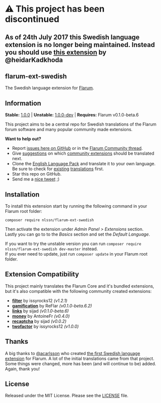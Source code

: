 
# :warning: This project has been discontinued
## As of 24th July 2017 this Swedish language extension is no longer being maintained. Instead you should use [this extension](https://discuss.flarum.org/d/6361-swedish-language-pack) by @heidarKadkhoda

## flarum-ext-swedish
The Swedish language extension for [Flarum](http://flarum.org/).

## Information
**Stable:** [1.0.0](https://github.com/nlssn/flarum-ext-swedish/archive/v1.0.0.zip) | **Unstable:** [1.0.0-dev](https://github.com/nlssn/flarum-ext-swedish/archive/master.zip) | **Requires:** Flarum v0.1.0-beta.6

This project aims to be a central repo for Swedish translations of the Flarum forum software and many popular community made extensions.

**Want to help out?**
- Report [issues here on GitHub](https://github.com/nlssn/flarum-ext-swedish/issues) or in the [Flarum Community thread](https://discuss.flarum.org/d/5615-swedish-language-extension).
- Give [suggestions](https://github.com/nlssn/flarum-ext-swedish/issues) on which [community extensions](https://discuss.flarum.org/t/extensions) should be translated next.
- Clone the [English Language Pack](https://github.com/flarum/flarum-ext-english) and translate it to your own language. Be sure to check for [existing](https://github.com/moutonnoireu/flarumextlist/wiki/Extension-List) [translations](https://discuss.flarum.org/t/languages) first.
- Star this repo on GitHub.
- Send me a [nice tweet](http://twitter.com/iamnlssn) ;)

## Installation
To install this extension start by running the following command in your Flarum root folder:
```
composer require nlssn/flarum-ext-swedish
```
Then activate the extension under _Admin Panel > Extensions_ section.<br>
Lastly you can go to to the _Basics_ section and set the _Default Language_.

If you want to try the unstable version you can run `composer require nlssn/flarum-ext-swedish dev-master` instead.<br>
If you ever need to update, just run `composer update` in your Flarum root folder.

## Extension Compatibility
This project mainly translates the Flarum Core and it's bundled extensions, but it's also compatible with the following community created extensions:
- [**filter**](https://github.com/issyrocks12/flarum-ext-filter) by issyrocks12 _(v1.2.1)_
- [**gamification**](https://gitlab.com/ReFlar/gamification) by ReFlar _(v0.1.0-beta.6.2)_
- [**links**](https://github.com/sijad/flarum-ext-links) by sijad _(v0.1.0-beta.6)_
- [**money**](https://github.com/AntoineFr/flarum-ext-money) by AntoineFr _(v0.4.0)_
- [**recaptcha**](https://github.com/sijad/flarum-ext-recaptcha) by sijad _(v0.0.2)_
- [**twofactor**](https://github.com/issyrocks12/flarum-ext-twofactor) by issyrocks12 _(v1.0.0)_

## Thanks
A big thanks to [@acarlsson](https://github.com/acarlsson) who created [the first Swedish language extension](https://github.com/acarlsson/flarum-ext-swedish) for Flarum. A lot of the initial translations came from that project. Some things were changed, more has been (and will continue to be) added. Again, thank you!

## License
Released under the MIT License. Please see the [LICENSE](https://github.com/nlssn/flarum-ext-swedish/blob/master/LICENSE) file.
